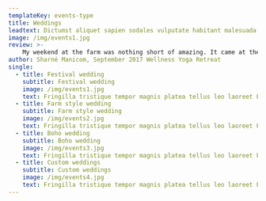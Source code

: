 ```yaml
---
templateKey: events-type
title: Weddings
leadtext: Dictumst aliquet sapien sodales vulputate habitant malesuada purus sociosqu finibus non luctus himenaeos ante dolor cubilia lectus facilisi ullamcorper erat
image: /img/events1.jpg
review: >-
    My weekend at the farm was nothing short of amazing. It came at the perfect time in my life when I was feeling rather depleted. Carly’s hospitality was incredible, she whips up the most amazing vegan meals that keep you on top of the world. The retreat is beautiful and the time spent with wonderful women allowed me to step into my power and break down trust barriers. Highly recommend for anyone needing relaxation and a bit of a reset. PS: the yoga and massages were also incredible! There’s too much to mention...... Just Go! It’ll be good for you
author: Sharné Manicom, September 2017 Wellness Yoga Retreat
single:
  - title: Festival wedding
    subtitle: Festival wedding
    image: /img/events1.jpg
    text: Fringilla tristique tempor magnis platea tellus leo laoreet Fringilla tristique tempor magnis platea tellus leo laoreetFringilla tristique tempor magnis platea tellus leo laoreet
  - title: Farm style wedding
    subtitle: Farm style wedding
    image: /img/events2.jpg
    text: Fringilla tristique tempor magnis platea tellus leo laoreet Fringilla tristique tempor magnis platea tellus leo laoreetFringilla tristique tempor magnis platea tellus leo laoreet
  - title: Boho wedding
    subtitle: Boho wedding
    image: /img/events3.jpg
    text: Fringilla tristique tempor magnis platea tellus leo laoreet Fringilla tristique tempor magnis platea tellus leo laoreetFringilla tristique tempor magnis platea tellus leo laoreet
  - title: Custom weddings
    subtitle: Custom weddings
    image: /img/events4.jpg
    text: Fringilla tristique tempor magnis platea tellus leo laoreet Fringilla tristique tempor magnis platea tellus leo laoreetFringilla tristique tempor magnis platea tellus leo laoreet
---
```

